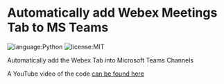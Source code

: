 # Automatically add Webex Meetings Tab to MS Teams
![language:Python](https://img.shields.io/badge/Language-Python-blue.svg?style=flat-square)
![license:MIT](https://img.shields.io/badge/License-MIT-green.svg?style=flat-square)

Automatically add the Webex Tab into Microsoft Teams Channels

A YouTube video of the code [can be found here](https://www.youtube.com/watch?v=Waone1IG_ag)
